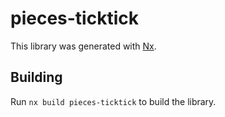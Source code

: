 # pieces-ticktick

This library was generated with [Nx](https://nx.dev).

## Building

Run `nx build pieces-ticktick` to build the library.
